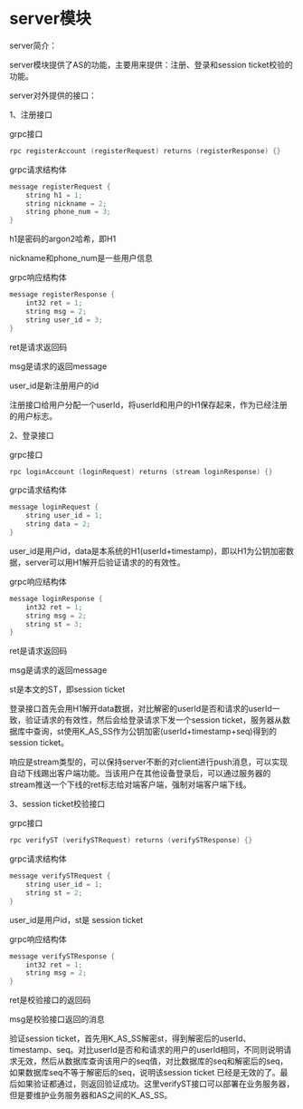 # server模块

server简介：

server模块提供了AS的功能，主要用来提供：注册、登录和session ticket校验的功能。

server对外提供的接口：

1、注册接口

grpc接口

```cpp
rpc registerAccount (registerRequest) returns (registerResponse) {}
```

grpc请求结构体

```cpp
message registerRequest {
	string h1 = 1;
	string nickname = 2;
	string phone_num = 3;
}
```

h1是密码的argon2哈希，即H1

nickname和phone\_num是一些用户信息

grpc响应结构体

```cpp
message registerResponse {
	int32 ret = 1;
	string msg = 2;
	string user_id = 3;
}
```

ret是请求返回码

msg是请求的返回message

user\_id是新注册用户的id

注册接口给用户分配一个userId，将userId和用户的H1保存起来，作为已经注册的用户标志。

2、登录接口

grpc接口

```cpp
rpc loginAccount (loginRequest) returns (stream loginResponse) {}
```

grpc请求结构体

```cpp
message loginRequest {
	string user_id = 1;
	string data = 2;
}
```

user\_id是用户id，data是本系统的H1\(userId+timestamp\)，即以H1为公钥加密数据，server可以用H1解开后验证请求的的有效性。

grpc响应结构体

```cpp
message loginResponse {
	int32 ret = 1;
	string msg = 2;
 	string st = 3;
}
```

ret是请求返回码

msg是请求的返回message

st是本文的ST，即session ticket

登录接口首先会用H1解开data数据，对比解密的userId是否和请求的userId一致，验证请求的有效性，然后会给登录请求下发一个session ticket，服务器从数据库中查询，st使用K\_AS\_SS作为公钥加密\(userId+timestamp+seq\)得到的session ticket。

响应是stream类型的，可以保持server不断的对client进行push消息，可以实现自动下线踢出客户端功能。当该用户在其他设备登录后，可以通过服务器的stream推送一个下线的ret标志给对端客户端，强制对端客户端下线。

3、session ticket校验接口

grpc接口

```cpp
rpc verifyST (verifySTRequest) returns (verifySTResponse) {}
```

grpc请求结构体

```cpp
message verifySTRequest {
	string user_id = 1;
	string st = 2;
}
```

user\_id是用户id，st是 session ticket

grpc响应结构体

```cpp
message verifySTResponse {
	int32 ret = 1;
	string msg = 2;
}
```

ret是校验接口的返回码

msg是校验接口返回的消息

验证session ticket，首先用K\_AS\_SS解密st，得到解密后的userId、timestamp、seq。对比userId是否和和请求的用户的userId相同，不同则说明请求无效，然后从数据库查询该用户的seq值，对比数据库的seq和解密后的seq，如果数据库seq不等于解密后的seq，说明该session ticket 已经是无效的了。最后如果验证都通过，则返回验证成功。这里verifyST接口可以部署在业务服务器，但是要维护业务服务器和AS之间的K\_AS\_SS。



